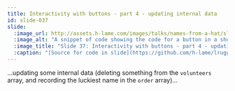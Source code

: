 ```yaml
---
title: Interactivity with buttons - part 4 - updating internal data
id: slide-037
slide:
  :image_url: http://assets.h-lame.com/images/talks/names-from-a-hat/slides/037.png
  :image_alt: "A snippet of code showing the code for a button in a shoes app; the calls manipulating `@volunteers` and `@order` are highlighted; source: https://github.com/h-lame/lruggery/blob/4e02855d64a111c8ee72e1a736da7a868384a1f8/names_from_a_hat/haphazard2.rb#L21-L44"
  :image_title: "Slide 37: Interactivity with buttons - part 4 - updating internal data"
  :caption: "[Source for code in slide](https://github.com/h-lame/lruggery/blob/4e02855d64a111c8ee72e1a736da7a868384a1f8/names_from_a_hat/haphazard2.rb#L21-L44)"
---
```

...updating some internal data (deleting something from the `volunteers` array, and recording the luckiest name in the `order` array)...
